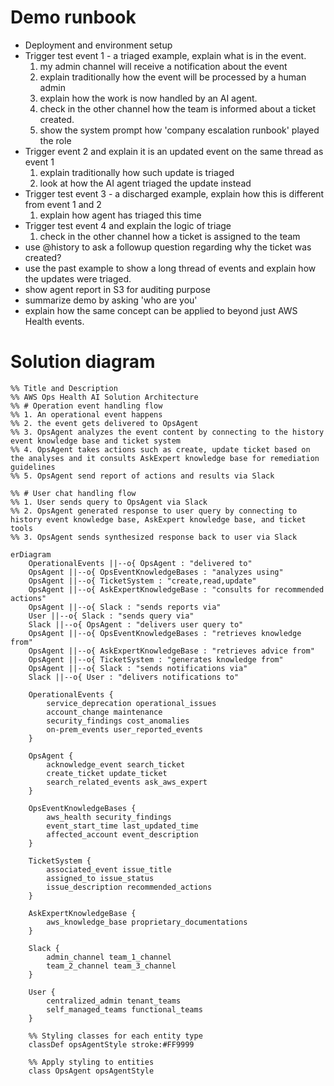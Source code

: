 # Demo runbook
- Deployment and environment setup
- Trigger test event 1 - a triaged example, explain what is in the event.
    1. my admin channel will receive a notification about the event
    2. explain traditionally how the event will be processed by a human admin
    3. explain how the work is now handled by an AI agent.
    4. check in the other channel how the team is informed about a ticket created.
    5. show the system prompt how 'company escalation runbook' played the role
- Trigger event 2 and explain it is an updated event on the same thread as event 1
    1. explain traditionally how such update is triaged
    2. look at how the AI agent triaged the update instead
- Trigger test event 3 - a discharged example, explain how this is different from event 1 and 2
    1. explain how agent has triaged this time
- Trigger test event 4 and explain the logic of triage
    1. check in the other channel how a ticket is assigned to the team
- use @history to ask a followup question regarding why the ticket was created?
- use the past example to show a long thread of events and explain how the updates were triaged. 
- show agent report in S3 for auditing purpose
- summarize demo by asking 'who are you'
- explain how the same concept can be applied to beyond just AWS Health events.

# Solution diagram    
```mermaid
%% Title and Description
%% AWS Ops Health AI Solution Architecture
%% # Operation event handling flow
%% 1. An operational event happens
%% 2. the event gets delivered to OpsAgent
%% 3. OpsAgent analyzes the event content by connecting to the history event knowledge base and ticket system
%% 4. OpsAgent takes actions such as create, update ticket based on the analyses and it consults AskExpert knowledge base for remediation guidelines
%% 5. OpsAgent send report of actions and results via Slack

%% # User chat handling flow
%% 1. User sends query to OpsAgent via Slack
%% 2. OpsAgent generated response to user query by connecting to history event knowledge base, AskExpert knowledge base, and ticket tools
%% 3. OpsAgent sends synthesized response back to user via Slack

erDiagram
    OperationalEvents ||--o{ OpsAgent : "delivered to"
    OpsAgent ||--o{ OpsEventKnowledgeBases : "analyzes using"
    OpsAgent ||--o{ TicketSystem : "create,read,update"
    OpsAgent ||--o{ AskExpertKnowledgeBase : "consults for recommended actions"
    OpsAgent ||--o{ Slack : "sends reports via"
    User ||--o{ Slack : "sends query via"
    Slack ||--o{ OpsAgent : "delivers user query to"
    OpsAgent ||--o{ OpsEventKnowledgeBases : "retrieves knowledge from"
    OpsAgent ||--o{ AskExpertKnowledgeBase : "retrieves advice from"
    OpsAgent ||--o{ TicketSystem : "generates knowledge from"
    OpsAgent ||--o{ Slack : "sends notifications via"
    Slack ||--o{ User : "delivers notifications to"

    OperationalEvents {
        service_deprecation operational_issues
        account_change maintenance
        security_findings cost_anomalies
        on-prem_events user_reported_events
    }

    OpsAgent {
        acknowledge_event search_ticket
        create_ticket update_ticket
        search_related_events ask_aws_expert
    }

    OpsEventKnowledgeBases {
        aws_health security_findings
        event_start_time last_updated_time
        affected_account event_description
    }

    TicketSystem {
        associated_event issue_title
        assigned_to issue_status
        issue_description recommended_actions
    }

    AskExpertKnowledgeBase {
        aws_knowledge_base proprietary_documentations
    }

    Slack {
        admin_channel team_1_channel
        team_2_channel team_3_channel
    }

    User {
        centralized_admin tenant_teams
        self_managed_teams functional_teams
    }

    %% Styling classes for each entity type
    classDef opsAgentStyle stroke:#FF9999

    %% Apply styling to entities
    class OpsAgent opsAgentStyle
```

